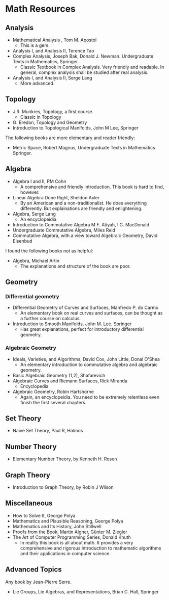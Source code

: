 # Math Resources

## Analysis 

- Mathematical Analysis , Tom M. Apostol
    - This is a gem.
- Analysis I, and Analysis II, Terence Tao
- Complex Analysis, Joseph Bak, Donald J. Newman. Undergraduate Texts in Mathematics, Springer. 
    - Classic Textbook in Complex Analysis. Very friendly and readable. In general, complex analysis shall be studied after real analysis.
- Analysis I, and Analysis II, Serge Lang
    - More advanced.

## Topology

- J.R. Munkres, Topology, a first course.
    - Classic in Topology
- G. Bredon, Topology and Geometry
- Introduction to Topological Manifolds, John M Lee, Springer

The following books are more elementary and reader friendly:

- Metric Space, Robert Magnus, Undergraduate Texts in Mathematics Springer. 

## Algebra

- Algebra I and II, PM Cohn
    - A comprehensive and friendly introduction. This book is hard to find, however.
- Linear Algebra Done Right, Sheldon Axler
    - By an American and a non-traditionalist. He does everything differently. But explainations are friendly and enlightening.
- Algebra, Serge Lang
    - An encyclopeidia
- Introduction to Commutative Algebra M.F. Atiyah, I.G. MacDonald
- Undergraduate Commutative Algebra, Miles Reid
- Commutative Algebra, with a view toward Algebraic Geometry, David Eisenbud
    
I found the following books not as helpful:
- Algebra, Michael Artin
    - The explanations and structure of the book are poor.

## Geometry 

### Differential geometry

- Differential Geometry of Curves and Surfaces, Manfredo P. do Carmo
    - An elementary book on real curves and surfaces, can be thought as a further course on calculus.
- Introduction to Smooth Manifolds, John M. Lee. Springer
    - Has great explanations, perfect for introductory differential geometry.

### Algebraic Geometry 

- Ideals, Varieties, and Algorithms, David Cox, John Little, Donal O'Shea
    - An elementary introduction to commutative algebra and algebraic geometry.
- Basic Algebraic Geometry (1,2), Shafarevich
- Algebraic Curves and Riemann Surfaces, Rick Miranda
    - Encyclopedia
- Algebraic Geometry, Robin Hartshorne
    - Again, an encyclopeidia. You need to be extremely relentless even finish the first several chapters.

## Set Theory 

- Naive Set Theory, Paul R, Halmos

## Number Theory 

- Elementary Number Theory, by Kenneth H. Rosen 

## Graph Theory

- Introduction to Graph Theory, by Robin J Wilson

## Miscellaneous

- How to Solve It, George Polya
- Mathematics and Plausible Reasoning, George Polya
- Mathematics and Its History, John Stillwell
- Proofs from the Book, Martin Aigner, Günter M. Ziegler
- The Art of Computer Programming Series, Donald Knuth 
    - In reality this book is all about math. It provides a very comprehensive and rigorous introduction to mathematic algorithms and their applications in computer science.

## Advanced Topics 

Any book by Jean-Pierre Serre. 

- Lie Groups, Lie Algebras, and Representations, Brian C. Hall, Springer
